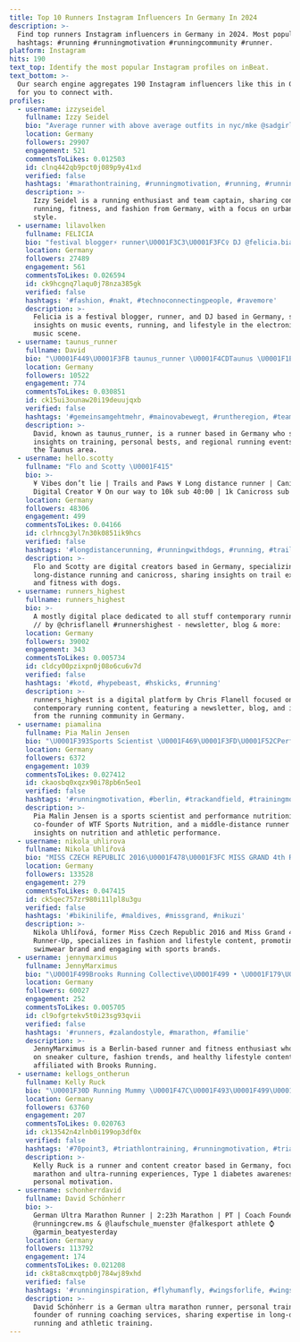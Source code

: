 ```yaml
---
title: Top 10 Runners Instagram Influencers In Germany In 2024
description: >-
  Find top runners Instagram influencers in Germany in 2024. Most popular
  hashtags: #running #runningmotivation #runningcommunity #runner.
platform: Instagram
hits: 190
text_top: Identify the most popular Instagram profiles on inBeat.
text_bottom: >-
  Our search engine aggregates 190 Instagram influencers like this in Germany
  for you to connect with.
profiles:
  - username: izzyseidel
    fullname: Izzy Seidel
    bio: "Average runner with above average outfits in nyc/mke @sadgirltrackclub team captain \U0001F99D \U0001F496 hello.izzyseidel@gmail.com"
    location: Germany
    followers: 29907
    engagement: 521
    commentsToLikes: 0.012503
    id: clnq442qb9pct0j089p9y41xd
    verified: false
    hashtags: '#marathontraining, #runningmotivation, #running, #runninginspiration'
    description: >-
      Izzy Seidel is a running enthusiast and team captain, sharing content on
      running, fitness, and fashion from Germany, with a focus on urban athletic
      style.
  - username: lilavolken
    fullname: FELICIA
    bio: "festival blogger⚡️ runner\U0001F3C3\U0001F3FC‍♀️ DJ @felicia.bianco.dj"
    location: Germany
    followers: 27489
    engagement: 561
    commentsToLikes: 0.026594
    id: ck9hcgnq7laqu0j78nza385gk
    verified: false
    hashtags: '#fashion, #nakt, #technoconnectingpeople, #ravemore'
    description: >-
      Felicia is a festival blogger, runner, and DJ based in Germany, sharing
      insights on music events, running, and lifestyle in the electronic dance
      music scene.
  - username: taunus_runner
    fullname: David
    bio: "\U0001F449\U0001F3FB taunus_runner \U0001F4CDTaunus \U0001F1E9\U0001F1EA \U0001F3C1 ❶⓿: 36:52 | \U0001F177\U0001F17C: 01:24:07 | \U0001F17C: 03:04:01"
    location: Germany
    followers: 10522
    engagement: 774
    commentsToLikes: 0.030851
    id: ck15ui3ounaw20i19deuujqxb
    verified: false
    hashtags: '#gemeinsamgehtmehr, #mainovabewegt, #runtheregion, #teammainova'
    description: >-
      David, known as taunus_runner, is a runner based in Germany who shares
      insights on training, personal bests, and regional running events within
      the Taunus area.
  - username: hello.scotty
    fullname: "Flo and Scotty \U0001F415"
    bio: >-
      ¥ Vibes don’t lie | Trails and Paws ¥ Long distance runner | Canicross |
      Digital Creator ¥ On our way to 10k sub 40:00 | 1k Canicross sub 03:30
    location: Germany
    followers: 48306
    engagement: 499
    commentsToLikes: 0.04166
    id: clrhncg3yl7n30k0851ik9hcs
    verified: false
    hashtags: '#longdistancerunning, #runningwithdogs, #running, #trailrunning'
    description: >-
      Flo and Scotty are digital creators based in Germany, specializing in
      long-distance running and canicross, sharing insights on trail experiences
      and fitness with dogs.
  - username: runners_highest
    fullname: runners_highest
    bio: >-
      A mostly digital place dedicated to all stuff contemporary running-related
      // by @chrisflanell #runnershighest - newsletter, blog & more:
    location: Germany
    followers: 39002
    engagement: 343
    commentsToLikes: 0.005734
    id: cldcy00pzixpn0j08o6cu6v7d
    verified: false
    hashtags: '#kotd, #hypebeast, #hskicks, #running'
    description: >-
      runners_highest is a digital platform by Chris Flanell focused on
      contemporary running content, featuring a newsletter, blog, and insights
      from the running community in Germany.
  - username: piamalina
    fullname: Pia Malin Jensen
    bio: "\U0001F393Sports Scientist \U0001F469\U0001F3FD‍\U0001F52CPerformance Nutritionist @s04 \U0001F34CCo-Founder @wtf_sportsnutrition \U0001F3C3\U0001F3FD‍♀️Middle Distance Runner \U0001F35DMy Cookbooks & Tips\U0001F447\U0001F3FC"
    location: Germany
    followers: 6372
    engagement: 1039
    commentsToLikes: 0.027412
    id: ckaosbq0xqzx90i78pb6n5eo1
    verified: false
    hashtags: '#runningmotivation, #berlin, #trackandfield, #trainingmotivation'
    description: >-
      Pia Malin Jensen is a sports scientist and performance nutritionist,
      co-founder of WTF Sports Nutrition, and a middle-distance runner sharing
      insights on nutrition and athletic performance.
  - username: nikola_uhlirova
    fullname: Nikola Uhlířová
    bio: "MISS CZECH REPUBLIC 2016\U0001F478\U0001F3FC MISS GRAND 4th Runner up 2017\U0001F1E8\U0001F1FF My brand @nikuzi.swim \U0001F459 @monsterenergygirls \U0001F49A"
    location: Germany
    followers: 133528
    engagement: 279
    commentsToLikes: 0.047415
    id: ck5qec757zr980i11lpl8u3gu
    verified: false
    hashtags: '#bikinilife, #maldives, #missgrand, #nikuzi'
    description: >-
      Nikola Uhlířová, former Miss Czech Republic 2016 and Miss Grand 4th
      Runner-Up, specializes in fashion and lifestyle content, promoting her
      swimwear brand and engaging with sports brands.
  - username: jennymarximus
    fullname: JennyMarximus
    bio: "\U0001F499Brooks Running Collective\U0001F499 • \U0001F179\U0001F184\U0001F182\U0001F183 \U0001F170 \U0001F176\U0001F178\U0001F181\U0001F17B \U0001F175\U0001F181\U0001F17E\U0001F17C \U0001F171\U0001F174\U0001F181\U0001F17B\U0001F178\U0001F17D •\U0001F49BSneaker and Fashion\U0001F9E1 •Runner \U0001F3C3\U0001F3FB‍♀️ Mom \U0001F512 Fitness @brooksrunningde"
    location: Germany
    followers: 60027
    engagement: 252
    commentsToLikes: 0.005705
    id: cl9ofgrtekv5t0i23sg93qvii
    verified: false
    hashtags: '#runners, #zalandostyle, #marathon, #familie'
    description: >-
      JennyMarximus is a Berlin-based runner and fitness enthusiast who focuses
      on sneaker culture, fashion trends, and healthy lifestyle content. She is
      affiliated with Brooks Running.
  - username: kellogs_ontherun
    fullname: Kelly Ruck
    bio: "\U0001F30D Running Mummy \U0001F47C\U0001F493\U0001F499\U0001F493\U0001F499 \U0001F489Type 1 \U0001F4ABDream chaser \U0001F308 Marathon/Ultra Runner \U0001F493 @thewelshrunner ⬇️ #youtubechannel"
    location: Germany
    followers: 63760
    engagement: 207
    commentsToLikes: 0.020763
    id: ck13542n4zlnb0i199op3df0x
    verified: false
    hashtags: '#70point3, #triathlontraining, #runningmotivation, #triathlon'
    description: >-
      Kelly Ruck is a runner and content creator based in Germany, focusing on
      marathon and ultra-running experiences, Type 1 diabetes awareness, and
      personal motivation.
  - username: schonherrdavid
    fullname: David Schönherr
    bio: >-
      German Ultra Marathon Runner | 2:23h Marathon | PT | Coach Founder
      @runningcrew.ms & @laufschule_muenster @falkesport athlete ⌚️
      @garmin_beatyesterday
    location: Germany
    followers: 113792
    engagement: 174
    commentsToLikes: 0.021208
    id: ck8ta8cmxqtpb0j784wj89xhd
    verified: false
    hashtags: '#runninginspiration, #flyhumanfly, #wingsforlife, #wingsforlifeworldrun'
    description: >-
      David Schönherr is a German ultra marathon runner, personal trainer, and
      founder of running coaching services, sharing expertise in long-distance
      running and athletic training.
---
```


